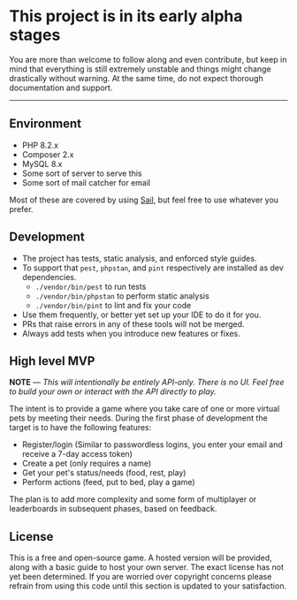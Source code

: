 # This project is in its early alpha stages

You are more than welcome to follow along and even contribute, but keep in mind that everything is still extremely unstable and things might change drastically without warning. At the same time, do not expect thorough documentation and support.

---

## Environment

- PHP 8.2.x
- Composer 2.x
- MySQL 8.x
- Some sort of server to serve this
- Some sort of mail catcher for email

Most of these are covered by using [Sail](https://docs.laravel.com/10.x/sail), but feel free to use whatever you prefer.

## Development

- The project has tests, static analysis, and enforced style guides.
- To support that `pest`, `phpstan`, and `pint` respectively are installed as dev dependencies.
  - `./vendor/bin/pest` to run tests
  - `./vendor/bin/phpstan` to perform static analysis
  - `./vendor/bin/pint` to lint and fix your code
- Use them frequently, or better yet set up your IDE to do it for you.
- PRs that raise errors in any of these tools will not be merged.
- Always add tests when you introduce new features or fixes.

## High level MVP

**NOTE** — _This will intentionally be entirely API-only. There is no UI. Feel free to build your own or interact with the API directly to play._

The intent is to provide a game where you take care of one or more virtual pets by meeting their needs. During the first phase of development the target is to have the following features:

- Register/login (Similar to passwordless logins, you enter your email and receive a 7-day access token) 
- Create a pet (only requires a name)
- Get your pet's status/needs (food, rest, play)
- Perform actions (feed, put to bed, play a game)

The plan is to add more complexity and some form of multiplayer or leaderboards in subsequent phases, based on feedback.

## License

This is a free and open-source game. A hosted version will be provided, along with a basic guide to host your own server. The exact license has not yet been determined. If you are worried over copyright concerns please refrain from using this code until this section is updated to your satisfaction.
